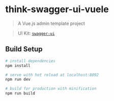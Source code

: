 # think-swagger-ui-vuele

> A Vue.js admin template project

> UI Kit: [`swagger-ui`](https://github.com/chfree/think-swagger-ui-vuele)

## Build Setup

``` bash
# install dependencies
npm install

# serve with hot reload at localhost:8092
npm run dev

# build for production with minification
npm run build

```
